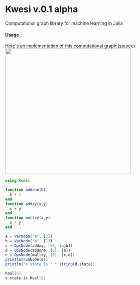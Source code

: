 # Kwesi v.0.1 alpha
Computational graph library for machine learning in Julia


#### Usage

Here's an implementation of this computational graph (<a href="http://colah.github.io/posts/2015-08-Backprop/">source</a>)
<img src="http://colah.github.io/posts/2015-08-Backprop/img/tree-eval.png" width="400px" />

```Julia
using Kwesi

function addone(b)
  b + 1
end
function addxy(x,y)
  x + y
end
function multxy(x,y)     
  x * y
end

a = VarNode("a", [2])
b = VarNode("b", [1])
c = OpsNode(addxy, [0], [a,b])
d = OpsNode(addone, [0], [b])
e = OpsNode(multxy, [0], [c,d])
println(runNode(e))
println("e state is " * string(d.state))
```
```bash
Real[6]
e state is Real[6]
```
